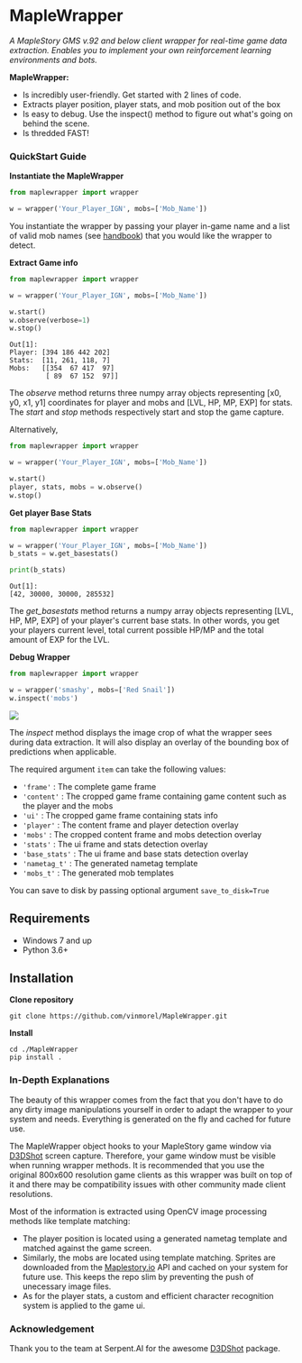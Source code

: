 # MapleWrapper

_A MapleStory GMS v.92 and below client wrapper for real-time game data extraction. Enables you to implement your own reinforcement learning environments and bots._

**MapleWrapper:**

* Is incredibly user-friendly. Get started with 2 lines of code. 
* Extracts player position, player stats, and mob position out of the box 
* Is easy to debug. Use the inspect() method to figure out what's going on behind the scene.
* Is thredded FAST!

### QuickStart Guide
**Instantiate the MapleWrapper**
```python
from maplewrapper import wrapper

w = wrapper('Your_Player_IGN', mobs=['Mob_Name'])
```
You instantiate the wrapper by passing your player in-game name and a list of valid mob names (see [handbook](/maplewrapper/utils/mobs.txt)) that you would like the wrapper to detect. 

**Extract Game info**


```python
from maplewrapper import wrapper

w = wrapper('Your_Player_IGN', mobs=['Mob_Name'])

w.start()
w.observe(verbose=1)
w.stop()
```
```
Out[1]: 
Player: [394 186 442 202] 
Stats:  [11, 261, 118, 7]
Mobs:   [[354  67 417  97]
         [ 89  67 152  97]]
```
The _observe_ method returns three numpy array objects representing [x0, y0, x1, y1] coordinates for player and mobs and [LVL, HP, MP, EXP] for stats. The _start_ and _stop_ methods respectively start and stop the game capture. 

Alternatively,
```python
from maplewrapper import wrapper

w = wrapper('Your_Player_IGN', mobs=['Mob_Name'])

w.start()
player, stats, mobs = w.observe()
w.stop()
```

**Get player Base Stats**


```python
from maplewrapper import wrapper

w = wrapper('Your_Player_IGN', mobs=['Mob_Name'])
b_stats = w.get_basestats()

print(b_stats)
```
```
Out[1]:  
[42, 30000, 30000, 285532]
```
The _get_basestats_ method returns a numpy array objects representing [LVL, HP, MP, EXP] of your player's current base stats. In other words, you get your players current level, total current possible HP/MP and the total amount of EXP for the LVL. 


**Debug Wrapper**

```python
from maplewrapper import wrapper

w = wrapper('smashy', mobs=['Red Snail'])
w.inspect('mobs')
```
![](/assets/mobs.png) 

The _inspect_ method displays the image crop of what the wrapper sees during data extraction. It will also display an overlay of the bounding box of predictions when applicable.

The required argument ```item``` can take the following values:
* ```'frame'``` : The complete game frame
* ```'content'``` : The cropped game frame containing game content such as the player and the mobs
* ```'ui'``` : The cropped game frame containing stats info
* ```'player'``` : The content frame and player detection overlay 
* ```'mobs'``` : The cropped content frame and mobs detection overlay
* ```'stats'``` : The ui frame and stats detection overlay
* ```'base_stats'``` : The ui frame and base stats detection overlay
* ```'nametag_t'``` : The generated nametag template
* ```'mobs_t'``` : The generated mob templates

You can save to disk by passing optional argument ```save_to_disk=True```


## Requirements
* Windows 7 and up
* Python 3.6+ 


## Installation
**Clone repository**
```
git clone https://github.com/vinmorel/MapleWrapper.git
```
**Install**
```
cd ./MapleWrapper
pip install .
```

### In-Depth Explanations
The beauty of this wrapper comes from the fact that you don't have to do any dirty image manipulations yourself in order to adapt the wrapper to your system and needs. Everything is generated on the fly and cached for future use. 

The MapleWrapper object hooks to your MapleStory game window via [D3DShot](https://github.com/SerpentAI/D3DShot) screen capture. Therefore, your game window must be visible when running wrapper methods. It is recommended that you use the original 800x600 resolution game clients as this wrapper was built on top of it and there may be compatibility issues with other community made client resolutions. 

Most of the information is extracted using OpenCV image processing methods like template matching: 
* The player position is located using a generated nametag template and matched against the game screen. 
* Similarly, the mobs are located using template matching. Sprites are downloaded from the [Maplestory.io](https://maplestory.io/) API and cached on your system for future use. This keeps the repo slim by preventing the push of unecessary image files. 
* As for the player stats, a custom and efficient character recognition system is applied to the game ui.


### Acknowledgement
Thank you to the team at Serpent.AI for the awesome [D3DShot](https://github.com/SerpentAI/D3DShot) package.
